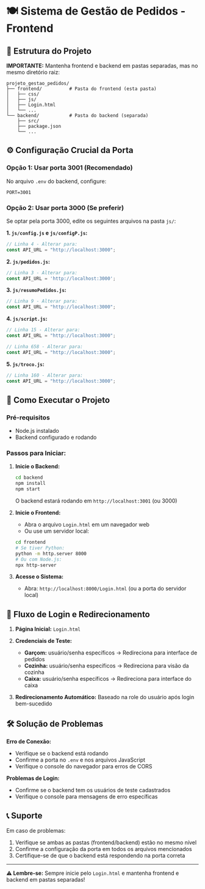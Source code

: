 # 🍽️ Sistema de Gestão de Pedidos - Frontend

## 📁 Estrutura do Projeto

**IMPORTANTE:** Mantenha frontend e backend em pastas separadas, mas no mesmo diretório raiz:

```
projeto_gestao_pedidos/
├── frontend/          # Pasta do frontend (esta pasta)
│   ├── css/
│   ├── js/
│   ├── Login.html
│   └── ...
└── backend/           # Pasta do backend (separada)
    ├── src/
    ├── package.json
    └── ...
```

## ⚙️ Configuração Crucial da Porta

### Opção 1: Usar porta 3001 (Recomendado)
No arquivo `.env` do backend, configure:
```env
PORT=3001
```

### Opção 2: Usar porta 3000 (Se preferir)
Se optar pela porta 3000, edite os seguintes arquivos na pasta `js/`:

**1. `js/config.js` e `js/configP.js`:**
```javascript
// Linha 4 - Alterar para:
const API_URL = "http://localhost:3000";
```

**2. `js/pedidos.js`:**
```javascript
// Linha 3 - Alterar para:
const API_URL = 'http://localhost:3000';
```

**3. `js/resumoPedidos.js`:**
```javascript
// Linha 9 - Alterar para:
const API_URL = "http://localhost:3000";
```

**4. `js/script.js`:**
```javascript
// Linha 15 - Alterar para:
const API_URL = "http://localhost:3000";

// Linha 658 - Alterar para:
const API_URL = "http://localhost:3000";
```

**5. `js/troco.js`:**
```javascript
// Linha 160 - Alterar para:
const API_URL = "http://localhost:3000";
```

## 🚀 Como Executar o Projeto

### Pré-requisitos
- Node.js instalado
- Backend configurado e rodando

### Passos para Iniciar:

1. **Inicie o Backend:**
   ```bash
   cd backend
   npm install
   npm start
   ```
   O backend estará rodando em `http://localhost:3001` (ou 3000)

2. **Inicie o Frontend:**
   - Abra o arquivo `Login.html` em um navegador web
   - Ou use um servidor local:
   ```bash
   cd frontend
   # Se tiver Python:
   python -m http.server 8000
   # Ou com Node.js:
   npx http-server
   ```

3. **Acesse o Sistema:**
   - Abra: `http://localhost:8000/Login.html` (ou a porta do servidor local)

## 🔐 Fluxo de Login e Redirecionamento

1. **Página Inicial:** `Login.html`
2. **Credenciais de Teste:**
   - **Garçom:** usuário/senha específicos → Redireciona para interface de pedidos
   - **Cozinha:** usuário/senha específicos → Redireciona para visão da cozinha
   - **Caixa:** usuário/senha específicos → Redireciona para interface do caixa

3. **Redirecionamento Automático:** Baseado na role do usuário após login bem-sucedido

## 🛠️ Solução de Problemas

**Erro de Conexão:**
- Verifique se o backend está rodando
- Confirme a porta no `.env` e nos arquivos JavaScript
- Verifique o console do navegador para erros de CORS

**Problemas de Login:**
- Confirme se o backend tem os usuários de teste cadastrados
- Verifique o console para mensagens de erro específicas

## 📞 Suporte

Em caso de problemas:
1. Verifique se ambas as pastas (frontend/backend) estão no mesmo nível
2. Confirme a configuração da porta em todos os arquivos mencionados
3. Certifique-se de que o backend está respondendo na porta correta

---

**⚠️ Lembre-se:** Sempre inicie pelo `Login.html` e mantenha frontend e backend em pastas separadas!